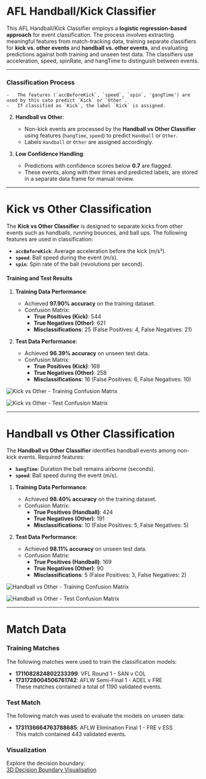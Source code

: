 
# AFL Handball/Kick Classifier

This AFL Handball/Kick Classifier employs a **logistic regression-based approach** for event classification. The process involves extracting meaningful features from match-tracking data, training separate classifiers for **kick vs. other events** and **handball vs. other events**, and evaluating predictions against both training and unseen test data. The classifiers use acceleration, speed, spinRate, and hangTime to distinguish between events.

----------

### **Classification Process**
    -   The features (`accBeforeKick`, `speed`, `spin`, 'gangTime') are used by this cato predict `Kick` or `Other`.
    -   If classified as `Kick`, the label `Kick` is assigned.
2.  **Handball vs Other**:
    
    -   Non-kick events are processed by the **Handball vs Other Classifier** using features (`hangTime`, `speed`) to predict `Handball` or `Other`.
    -   Labels `Handball` or `Other` are assigned accordingly.
3.  **Low Confidence Handling**:
    
    -   Predictions with confidence scores below **0.7** are flagged.
    -   These events, along with their times and predicted labels, are stored in a separate data frame for manual review.

----------

# **Kick vs Other Classification**

The **Kick vs Other Classifier** is designed to separate kicks from other events such as handballs, running bounces, and ball ups. The following features are used in classification:

-   **`accBeforeKick`**: Average acceleration before the kick (m/s²).
-   **`speed`**: Ball speed during the event (m/s).
-   **`spin`**: Spin rate of the ball (revolutions per second).

#### **Training and Test Results**

1.  **Training Data Performance**:
    
    -   Achieved **97.90% accuracy** on the training dataset.
    -   Confusion Matrix:
        -   **True Positives (Kick)**: 544
        -   **True Negatives (Other)**: 621
        -   **Misclassifications**: 25 (False Positives: 4, False Negatives: 21)
2.  **Test Data Performance**:
    
    -   Achieved **96.39% accuracy** on unseen test data.
    -   Confusion Matrix:
        -   **True Positives (Kick)**: 169
        -   **True Negatives (Other)**: 258
        -   **Misclassifications**: 16 (False Positives: 6, False Negatives: 10)

![Kick vs Other - Training Confusion Matrix](https://i.imgur.com/Y1ErSA8.png)

![Kick vs Other - Test Confusion Matrix](https://i.imgur.com/fuQprIk.png)

----------

# **Handball vs Other Classification**

The **Handball vs Other Classifier** identifies handball events among non-kick events. Required features:

-   **`hangTime`**: Duration the ball remains airborne (seconds).
-   **`speed`**: Ball speed during the event (m/s).

1.  **Training Data Performance**:
    
    -   Achieved **98.40% accuracy** on the training dataset.
    -   Confusion Matrix:
        -   **True Positives (Handball)**: 424
        -   **True Negatives (Other)**: 191
        -   **Misclassifications**: 10 (False Positives: 5, False Negatives: 5)
2.  **Test Data Performance**:
    
    -   Achieved **98.11% accuracy** on unseen test data.
    -   Confusion Matrix:
        -   **True Positives (Handball)**: 169
        -   **True Negatives (Other)**: 90
        -   **Misclassifications**: 5 (False Positives: 3, False Negatives: 2)

![Handball vs Other - Training Confusion Matrix](https://i.imgur.com/9fO7xsy.png)

![Handball vs Other - Test Confusion Matrix](https://i.imgur.com/4vGrL7r.png)

----------

# **Match Data**

### **Training Matches**

The following matches were used to train the classification models:

-   **1711082824802233399**: VFL Round 1 - SAN v COL
-   **1731728004506761742**: AFLW Semi-Final 1 - ADEL v FRE  
    These matches contained a total of 1190 validated events.

### **Test Match**

The following match was used to evaluate the models on unseen data:

-   **1731136664763788685**: AFLW Elimination Final 1 - FRE v ESS  
    This match contained 443 validated events.

### Visualization

Explore the decision boundary:  
[3D Decision Boundary Visualisation](https://MC4713.github.io/plotly-hosting/3d_decision_boundary.html)
<!--stackedit_data:
eyJoaXN0b3J5IjpbLTEwNzgzNjE1NDQsLTEzNTE5MTM2MjAsMT
Q3MDg4ODY1LC0xMzY1Njk2MjUyLC0xNTk0MTc2NDk5LDE4NDc2
MjQ4OTAsNTcwMjc0NzcyLDEyNzMzOTQ4NjQsLTE2MzUyNTc5Nj
gsMzgyMDU0OTk5LC05MDI2NjU4NTBdfQ==
-->